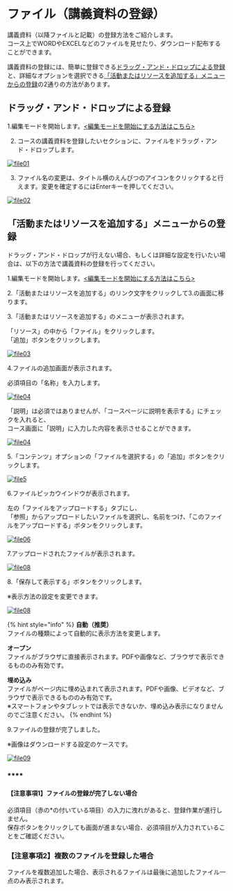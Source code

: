 # ファイル（講義資料の登録）

講義資料（以降ファイルと記載）の登録方法をご紹介します。  
コース上でWORDやEXCELなどのファイルを見せたり、ダウンロード配布することができます。

講義資料の登録には、簡単に登録できる[ドラッグ・アンド・ドロップによる登録](file.md#1)と、詳細なオプションを選択できる[「活動またはリソースを追加する」メニューからの登録](file.md#2)の2通りの方法があります。

## ドラッグ・アンド・ドロップによる登録 <a id="1"></a>

1.編集モードを開始します。[&lt;編集モードを開始にする方法はこちら&gt;](https://docs.cccties.org/tiesv8t/turn-edit-on/)

2. コースの講義資料を登録したいセクションに、ファイルをドラッグ・アンド・ドロップします。

[![file01](https://docs.cccties.org/wp/wp-content/uploads/2017/12/file01-300x164.png)](https://docs.cccties.org/wp/wp-content/uploads/2017/12/file01.png)

3. ファイル名の変更は、タイトル横のえんぴつのアイコンをクリックすると行えます。変更を確定するにはEnterキーを押してください。

[![file02](https://docs.cccties.org/wp/wp-content/uploads/2017/12/file02-300x188.png)](https://docs.cccties.org/wp/wp-content/uploads/2017/12/file02.png)

## 「活動またはリソースを追加する」メニューからの登録 <a id="2"></a>

ドラッグ・アンド・ドロップが行えない場合、もしくは詳細な設定を行いたい場合は、以下の方法で講義資料の登録を行ってください。

1.編集モードを開始します。[&lt;編集モードを開始にする方法はこちら&gt;](https://docs.cccties.org/tiesv8t/turn-edit-on/)

2.「活動またはリソースを追加する」のリンク文字をクリックして3.の画面に移ります。

3.「活動またはリソースを追加する」のメニューが表示されます。

「リソース」の中から「ファイル」をクリックします。  
「追加」ボタンをクリックします。

[![file03](https://docs.cccties.org/wp/wp-content/uploads/2017/12/file03-300x284.png)](https://docs.cccties.org/wp/wp-content/uploads/2017/12/file03.png)

4.ファイルの追加画面が表示されます。

必須項目の「名称」を入力します。

[![file04](https://docs.cccties.org/wp/wp-content/uploads/2017/12/file04-300x149.png)](https://docs.cccties.org/wp/wp-content/uploads/2017/12/file04.png)

「説明」は必須ではありませんが、「コースページに説明を表示する」にチェックを入れると、  
コース画面に「説明」に入力した内容を表示させることができます。

[![file04](https://docs.cccties.org/wp/wp-content/uploads/2017/12/file04-2-300x149.png)](https://docs.cccties.org/wp/wp-content/uploads/2017/12/file04-2.png)

5.「コンテンツ」オプションの「ファイルを選択する」の「追加」ボタンをクリックします。

[![file5](https://docs.cccties.org/wp/wp-content/uploads/2017/12/file05-300x98.png)](https://docs.cccties.org/wp/wp-content/uploads/2017/12/file05.png)

6.ファイルピッカウインドウが表示されます。

左の「ファイルをアップロードする」タブにし、  
「参照」からアップロードしたいファイルを選択し、名前をつけ、「このファイルをアップロードする」ボタンをクリックします。

[![file06](https://docs.cccties.org/wp/wp-content/uploads/2017/12/file06-300x203.png)](https://docs.cccties.org/wp/wp-content/uploads/2017/12/file06.png)

7.アップロードされたファイルが表示されます。

[![file08](https://docs.cccties.org/wp/wp-content/uploads/2017/12/file08-300x118.png)](https://docs.cccties.org/wp/wp-content/uploads/2017/12/file08.png)

8.「保存して表示する」ボタンをクリックします。

※表示方法の設定を変更できます。

[![file08](https://docs.cccties.org/wp/wp-content/uploads/2017/12/file07-300x207.png)](https://docs.cccties.org/wp/wp-content/uploads/2017/12/file07.png)

{% hint style="info" %}
**自動（推奨）**   
ファイルの種類によって自動的に表示方法を変更します。

**オープン**  
ファイルがブラウザに直接表示されます。PDFや画像など、ブラウザで表示できるもののみ有効です。

**埋め込み**  
ファイルがページ内に埋め込まれて表示されます。PDFや画像、ビデオなど、ブラウザで表示できるもののみ有効です。   
※スマートフォンやタブレットでは表示できないか、埋め込み表示になりませんのでご注意ください。
{% endhint %}

9.ファイルの登録が完了しました。

※画像はダウンロードする設定のケースです。

[![file09](https://docs.cccties.org/wp/wp-content/uploads/2017/12/file09-300x86.png)](https://docs.cccties.org/wp/wp-content/uploads/2017/12/file09.png)

### \*\*\*\* <a id="2-1"></a>

#### **【注意事項1】ファイルの登録が完了しない場合**

必須項目（赤の\*の付いている項目）の入力に洩れがあると、登録作業が進行しません。  
保存ボタンをクリックしても画面が進まない場合、必須項目が入力されていることをご確認ください。

### **【注意事項2】複数のファイルを登録した場合** <a id="2-3"></a>

ファイルを複数追加した場合、表示されるファイルは最後に追加したファイル一点のみ表示されます。

